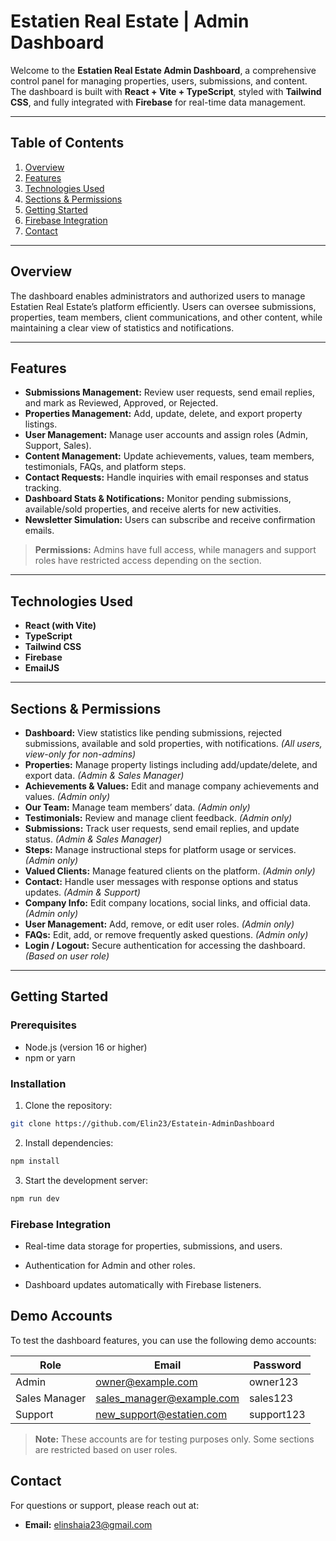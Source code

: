 # Estatien Real Estate | Admin Dashboard

Welcome to the **Estatien Real Estate Admin Dashboard**, a comprehensive control panel for managing properties, users, submissions, and content. The dashboard is built with **React + Vite + TypeScript**, styled with **Tailwind CSS**, and fully integrated with **Firebase** for real-time data management.  

---

## Table of Contents

1. [Overview](#overview)
2. [Features](#features)
3. [Technologies Used](#technologies-used)
4. [Sections & Permissions](#sections--permissions)
5. [Getting Started](#getting-started)
6. [Firebase Integration](#firebase-integration)
7. [Contact](#contact)

---

## Overview

The dashboard enables administrators and authorized users to manage Estatien Real Estate’s platform efficiently. Users can oversee submissions, properties, team members, client communications, and other content, while maintaining a clear view of statistics and notifications.

---

## Features

- **Submissions Management:** Review user requests, send email replies, and mark as Reviewed, Approved, or Rejected.  
- **Properties Management:** Add, update, delete, and export property listings.  
- **User Management:** Manage user accounts and assign roles (Admin, Support, Sales).  
- **Content Management:** Update achievements, values, team members, testimonials, FAQs, and platform steps.  
- **Contact Requests:** Handle inquiries with email responses and status tracking.  
- **Dashboard Stats & Notifications:** Monitor pending submissions, available/sold properties, and receive alerts for new activities.  
- **Newsletter Simulation:** Users can subscribe and receive confirmation emails.  

> **Permissions:** Admins have full access, while managers and support roles have restricted access depending on the section.

---

## Technologies Used

- **React (with Vite)**  
- **TypeScript**  
- **Tailwind CSS**  
- **Firebase**  
- **EmailJS**  

---

## Sections & Permissions

- **Dashboard:** View statistics like pending submissions, rejected submissions, available and sold properties, with notifications. *(All users, view-only for non-admins)*  
- **Properties:** Manage property listings including add/update/delete, and export data. *(Admin & Sales Manager)*  
- **Achievements & Values:** Edit and manage company achievements and values. *(Admin only)*  
- **Our Team:** Manage team members’ data. *(Admin only)*  
- **Testimonials:** Review and manage client feedback. *(Admin only)*  
- **Submissions:** Track user requests, send email replies, and update status. *(Admin & Sales Manager)*  
- **Steps:** Manage instructional steps for platform usage or services. *(Admin only)*  
- **Valued Clients:** Manage featured clients on the platform. *(Admin only)*  
- **Contact:** Handle user messages with response options and status updates. *(Admin & Support)*  
- **Company Info:** Edit company locations, social links, and official data. *(Admin only)*  
- **User Management:** Add, remove, or edit user roles. *(Admin only)*  
- **FAQs:** Edit, add, or remove frequently asked questions. *(Admin only)*  
- **Login / Logout:** Secure authentication for accessing the dashboard. *(Based on user role)*  

---

## Getting Started

### Prerequisites

- Node.js (version 16 or higher)  
- npm or yarn  

### Installation

1. Clone the repository:

```bash
git clone https://github.com/Elin23/Estatein-AdminDashboard
```
2. Install dependencies:
```bash
npm install
```
3. Start the development server:
```bash
npm run dev
```

### Firebase Integration

- Real-time data storage for properties, submissions, and users.

- Authentication for Admin and other roles.

- Dashboard updates automatically with Firebase listeners.

## Demo Accounts

To test the dashboard features, you can use the following demo accounts:

| Role         | Email                      | Password       |
|--------------|----------------------------|----------------|
| Admin        | owner@example.com          | owner123       |
| Sales Manager| sales_manager@example.com  | sales123       |
| Support      | new_support@estatien.com   | support123     |

> **Note:** These accounts are for testing purposes only. Some sections are restricted based on user roles.


## Contact

For questions or support, please reach out at:

- **Email:** [elinshaia23@gmail.com](mailto:elinshaia23@gmail.com)